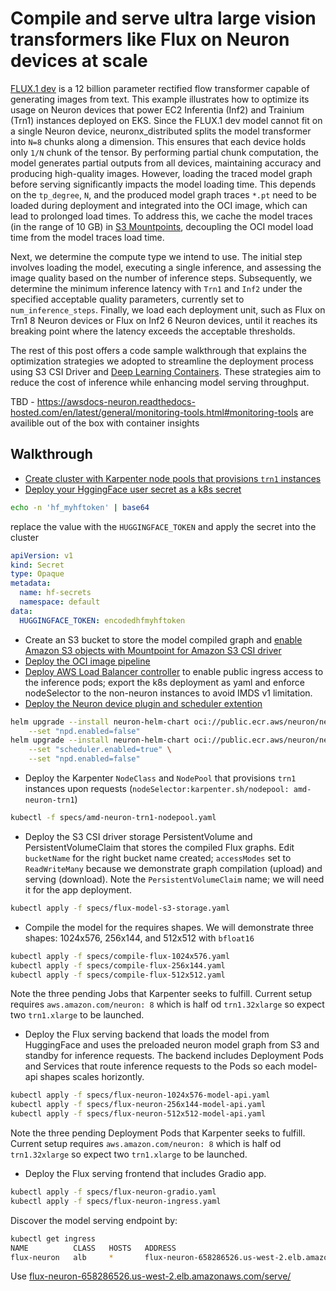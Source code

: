 # Compile and serve ultra large vision transformers like Flux on Neuron devices at scale

[FLUX.1 dev](https://huggingface.co/black-forest-labs/FLUX.1-dev) is a 12 billion parameter rectified flow transformer capable of generating images from text. This example illustrates how to optimize its usage on Neuron devices that power EC2 Inferentia (Inf2) and Trainium (Trn1) instances deployed on EKS. Since the FLUX.1 dev model cannot fit on a single Neuron device, neuronx_distributed splits the model transformer into `N=8` chunks along a dimension. This ensures that each device holds only `1/N` chunk of the tensor. By performing partial chunk computation, the model generates partial outputs from all devices, maintaining accuracy and producing high-quality images. However, loading the traced model graph before serving significantly impacts the model loading time. This depends on the `tp_degree`, `N`, and the produced model graph traces `*.pt` need to be loaded during deployment and integrated into the OCI image, which can lead to prolonged load times. To address this, we cache the model traces (in the range of 10 GB) in [S3 Mountpoints](https://docs.aws.amazon.com/eks/latest/userguide/s3-csi.html), decoupling the OCI model load time from the model traces load time.

Next, we determine the compute type we intend to use. The initial step involves loading the model, executing a single inference, and assessing the image quality based on the number of inference steps. Subsequently, we determine the minimum inference latency with `Trn1` and `Inf2` under the specified acceptable quality parameters, currently set to `num_inference_steps`. Finally, we load each deployment unit, such as Flux on Trn1 8 Neuron devices or Flux on Inf2 6 Neuron devices, until it reaches its breaking point where the latency exceeds the acceptable thresholds.

The rest of this post offers a code sample walkthrough that explains the optimization strategies we adopted to streamline the deployment process using S3 CSI Driver and [Deep Learning Containers](https://github.com/aws/deep-learning-containers/blob/master/available_images.md). These strategies aim to reduce the cost of inference while enhancing model serving throughput. 


TBD - https://awsdocs-neuron.readthedocs-hosted.com/en/latest/general/monitoring-tools.html#monitoring-tools are availible out of the box with container insights


## Walkthrough
* [Create cluster with Karpenter node pools that provisions `trn1` instances](https://karpenter.sh/docs/getting-started/getting-started-with-karpenter/)
* [Deploy your HggingFace user secret as a k8s secret](https://kubernetes.io/docs/concepts/configuration/secret/)
```bash
echo -n 'hf_myhftoken' | base64
```
replace the value with the `HUGGINGFACE_TOKEN` and apply the secret into the cluster
```yaml
apiVersion: v1
kind: Secret
type: Opaque
metadata:
  name: hf-secrets
  namespace: default
data:
  HUGGINGFACE_TOKEN: encodedhfmyhftoken
```
* Create an S3 bucket to store the model compiled graph and [enable Amazon S3 objects with Mountpoint for Amazon S3 CSI driver](https://docs.aws.amazon.com/eks/latest/userguide/s3-csi.html)
* [Deploy the OCI image pipeline](./oci-image-build)
* [Deploy AWS Load Balancer controller](https://docs.aws.amazon.com/eks/latest/userguide/aws-load-balancer-controller.html) to enable public ingress access to the inference pods; export the k8s deployment as yaml and enforce nodeSelector to the non-neuron instances to avoid IMDS v1 limitation. 
* [Deploy the Neuron device plugin and scheduler extention](https://awsdocs-neuron.readthedocs-hosted.com/en/latest/containers/kubernetes-getting-started.html#deploy-neuron-device-plugin)
```bash
helm upgrade --install neuron-helm-chart oci://public.ecr.aws/neuron/neuron-helm-chart \
    --set "npd.enabled=false"
helm upgrade --install neuron-helm-chart oci://public.ecr.aws/neuron/neuron-helm-chart \
    --set "scheduler.enabled=true" \
    --set "npd.enabled=false"
``` 
* Deploy the Karpenter `NodeClass` and `NodePool` that provisions `trn1` instances upon requests (`nodeSelector:karpenter.sh/nodepool: amd-neuron-trn1`)
```bash
kubectl -f specs/amd-neuron-trn1-nodepool.yaml 
```
* Deploy the S3 CSI driver storage PersistentVolume and PersistentVolumeClaim that stores the compiled Flux graphs.
Edit `bucketName` for the right bucket name created; `accessModes` set to `ReadWriteMany` because we demonstrate graph compilation (upload) and serving (download).
Note the `PersistentVolumeClaim` name; we will need it for the app deployment.
```bash
kubectl apply -f specs/flux-model-s3-storage.yaml 
```
* Compile the model for the requires shapes. We will demonstrate three shapes: 1024x576, 256x144, and 512x512 with `bfloat16`
```bash
kubectl apply -f specs/compile-flux-1024x576.yaml
kubectl apply -f specs/compile-flux-256x144.yaml
kubectl apply -f specs/compile-flux-512x512.yaml
```
Note the three pending Jobs that Karpenter seeks to fulfill. Current setup requires `aws.amazon.com/neuron: 8` which is half od `trn1.32xlarge` so expect two `trn1.xlarge` to be launched. 
* Deploy the Flux serving backend that loads the model from HuggingFace and uses the preloaded neuron model graph from S3 and standby for inference requests. The backend includes Deployment Pods and Services that route inference requests to the Pods so each model-api shapes scales horizontly.
```bash
kubectl apply -f specs/flux-neuron-1024x576-model-api.yaml
kubectl apply -f specs/flux-neuron-256x144-model-api.yaml
kubectl apply -f specs/flux-neuron-512x512-model-api.yaml
```
Note the three pending Deployment Pods that Karpenter seeks to fulfill. Current setup requires `aws.amazon.com/neuron: 8` which is half od `trn1.32xlarge` so expect two `trn1.xlarge` to be launched. 

* Deploy the Flux serving frontend that includes Gradio app. 
```bash
kubectl apply -f specs/flux-neuron-gradio.yaml
kubectl apply -f specs/flux-neuron-ingress.yaml
```
Discover the model serving endpoint by:
```bash
kubectl get ingress
NAME          CLASS   HOSTS   ADDRESS                                             PORTS   AGE
flux-neuron   alb     *       flux-neuron-658286526.us-west-2.elb.amazonaws.com   80      7h20m
```

Use [flux-neuron-658286526.us-west-2.elb.amazonaws.com/serve/](flux-neuron-658286526.us-west-2.elb.amazonaws.com/serve/)

